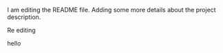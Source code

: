 I am editing the README file. Adding some more details about the project description.

Re editing

hello